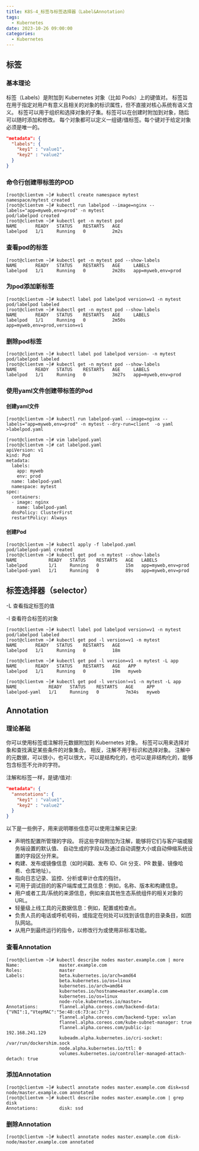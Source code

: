 ```yaml
---
title: K8S-4_标签与标签选择器（Label&Annotation）
tags: 
  - Kubernetes
date: 2023-10-26 09:00:00
categories:	
  - Kubernetes
---
```


## 标签

### 基本理论

标签（Labels）是附加到 Kubernetes 对象（比如 Pods）上的键值对。 标签旨在用于指定对用户有意义且相关的对象的标识属性，但不直接对核心系统有语义含义。 标签可以用于组织和选择对象的子集。标签可以在创建时附加到对象，随后可以随时添加和修改。 每个对象都可以定义一组键/值标签。每个键对于给定对象必须是唯一的。

```json
"metadata": {
  "labels": {
    "key1" : "value1",
    "key2" : "value2"
  }
}
```

### 命令行创建带标签的POD

```shell
[root@clientvm ~]# kubectl create namespace mytest
namespace/mytest created
[root@clientvm ~]# kubectl run labelpod --image=nginx --labels="app=myweb,env=prod" -n mytest
pod/labelpod created
[root@clientvm ~]# kubectl get -n mytest pod
NAME       READY   STATUS    RESTARTS   AGE
labelpod   1/1     Running   0          2m2s
```

### 查看pod的标签

```shell
[root@clientvm ~]# kubectl get -n mytest pod --show-labels
NAME       READY   STATUS    RESTARTS   AGE     LABELS
labelpod   1/1     Running   0          2m28s   app=myweb,env=prod
```

### 为pod添加新标签

```shell
[root@clientvm ~]# kubectl label pod labelpod version=v1 -n mytest
pod/labelpod labeled
[root@clientvm ~]# kubectl get -n mytest pod --show-labels
NAME       READY   STATUS    RESTARTS   AGE     LABELS
labelpod   1/1     Running   0          2m50s   app=myweb,env=prod,version=v1
```

### 删除pod标签

```shell
[root@clientvm ~]# kubectl label pod labelpod version- -n mytest
pod/labelpod labeled
[root@clientvm ~]# kubectl get -n mytest pod --show-labels
NAME       READY   STATUS    RESTARTS   AGE     LABELS
labelpod   1/1     Running   0          3m27s   app=myweb,env=prod
```

### 使用yaml文件创建带标签的Pod

#### 创建yaml文件

```shell
[root@clientvm ~]# kubectl run labelpod-yaml --image=nginx --labels="app=myweb,env=prod" -n mytest --dry-run=client  -o yaml >labelpod.yaml

[root@clientvm ~]# vim labelpod.yaml
[root@clientvm ~]# cat labelpod.yaml
apiVersion: v1
kind: Pod
metadata:
  labels:
    app: myweb
    env: prod
  name: labelpod-yaml
  namespace: mytest
spec:
  containers:
  - image: nginx
    name: labelpod-yaml
  dnsPolicy: ClusterFirst
  restartPolicy: Always
```

#### 创建Pod

```shell
[root@clientvm ~]# kubectl apply -f labelpod.yaml
pod/labelpod-yaml created
[root@clientvm ~]# kubectl get pod -n mytest --show-labels
NAME            READY   STATUS    RESTARTS   AGE   LABELS
labelpod        1/1     Running   0          15m   app=myweb,env=prod
labelpod-yaml   1/1     Running   0          89s   app=myweb,env=prod
```

## 标签选择器（selector）

-L 查看指定标签的值

-l 查看符合标签的对象

```shell
[root@clientvm ~]# kubectl label pod labelpod version=v1 -n mytest
pod/labelpod labeled
[root@clientvm ~]# kubectl get pod -l version=v1 -n mytest
NAME       READY   STATUS    RESTARTS   AGE
labelpod   1/1     Running   0          18m

[root@clientvm ~]# kubectl get pod -l version=v1 -n mytest -L app
NAME       READY   STATUS    RESTARTS   AGE   APP
labelpod   1/1     Running   0          19m   myweb

[root@clientvm ~]# kubectl get pod -l version!=v1 -n mytest -L app
NAME            READY   STATUS    RESTARTS   AGE     APP
labelpod-yaml   1/1     Running   0          7m34s   myweb
```

## Annotation

### 理论基础

你可以使用标签或注解将元数据附加到 Kubernetes 对象。 标签可以用来选择对象和查找满足某些条件的对象集合。 相反，注解不用于标识和选择对象。 注解中的元数据，可以很小，也可以很大，可以是结构化的，也可以是非结构化的，能够包含标签不允许的字符。

注解和标签一样，是键/值对:

```json
"metadata": {
  "annotations": {
    "key1" : "value1",
    "key2" : "value2"
  }
}
```

以下是一些例子，用来说明哪些信息可以使用注解来记录:

- 声明性配置所管理的字段。 将这些字段附加为注解，能够将它们与客户端或服务端设置的默认值、 自动生成的字段以及通过自动调整大小或自动伸缩系统设置的字段区分开来。
- 构建、发布或镜像信息（如时间戳、发布 ID、Git 分支、PR 数量、镜像哈希、仓库地址）。
- 指向日志记录、监控、分析或审计仓库的指针。
- 可用于调试目的的客户端库或工具信息：例如，名称、版本和构建信息。
- 用户或者工具/系统的来源信息，例如来自其他生态系统组件的相关对象的 URL。
- 轻量级上线工具的元数据信息：例如，配置或检查点。
- 负责人员的电话或呼机号码，或指定在何处可以找到该信息的目录条目，如团队网站。
- 从用户到最终运行的指令，以修改行为或使用非标准功能。

### 查看Annotation

```shell
[root@clientvm ~]# kubectl describe nodes master.example.com | more
Name:               master.example.com
Roles:              master
Labels:             beta.kubernetes.io/arch=amd64
                    beta.kubernetes.io/os=linux
                    kubernetes.io/arch=amd64
                    kubernetes.io/hostname=master.example.com
                    kubernetes.io/os=linux
                    node-role.kubernetes.io/master=
Annotations:        flannel.alpha.coreos.com/backend-data: {"VNI":1,"VtepMAC":"5e:48:c6:73:ac:7c"}
                    flannel.alpha.coreos.com/backend-type: vxlan
                    flannel.alpha.coreos.com/kube-subnet-manager: true
                    flannel.alpha.coreos.com/public-ip: 192.168.241.129
                    kubeadm.alpha.kubernetes.io/cri-socket: /var/run/dockershim.sock
                    node.alpha.kubernetes.io/ttl: 0
                    volumes.kubernetes.io/controller-managed-attach-detach: true
```

### 添加Annotation

```shell
[root@clientvm ~]# kubectl annotate nodes master.example.com disk=ssd
node/master.example.com annotated
[root@clientvm ~]# kubectl describe nodes master.example.com | grep disk
Annotations:        disk: ssd
```

### 删除Annotation

```shell
[root@clientvm ~]# kubectl annotate nodes master.example.com disk-
node/master.example.com annotated
```
